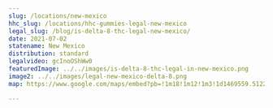 ```yaml
---
slug: /locations/new-mexico
hhc_slug: /locations/hhc-gummies-legal-new-mexico
legal_slug: /blog/is-delta-8-thc-legal-new-mexico/
date: 2021-07-02
statename: New Mexico
distribution: standard
legalvideo: gcInoOShWw0
featuredImage: ../../images/is-delta-8-thc-legal-in-new-mexico.png
image2: ../../images/legal-new-mexico-delta-8.png
map: https://www.google.com/maps/embed?pb=!1m18!1m12!1m3!1d1469559.5122815026!2d-72.68724711699049!3d43.995900266573415!2m3!1f0!2f0!3f0!3m2!1i1024!2i768!4f13.1!3m3!1m2!1s0x4cb3444b9dc0a6eb%3A0xd7c802af25a680eb!2sNew%20Hampshire%2C%20USA!5e0!3m2!1sen!2s!4v1624973808504!5m2!1sen!2s

---
```


